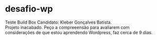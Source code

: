 # desafio-wp
Teste Build Box
Candidato: Kleber Gonçalves Batista.  
Projeto inacabado. Peço a compreeensão para avaliarem com considerações de que estou aprendendo Wordpress, faz cerca de 9 dias.

